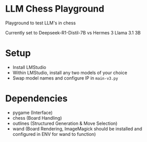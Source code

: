 # LLM Chess Playground

Playground to test LLM's in chess

Currently set to Deepseek-R1-Distil-7B vs Hermes 3 Llama 3.1 3B

# Setup

- Install LMStudio
- Within LMStudio, install any two models of your choice 
- Swap model names and configure IP in `main-v3.py`

# Dependencies

- pygame (Interface)
- chess (Board Handling)
- outlines (Structured Generation & Move Selection)
- wand (Board Rendering, ImageMagick should be installed and configured in ENV for wand to function)